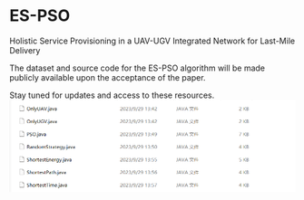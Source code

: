 # ES-PSO
 Holistic Service Provisioning in a UAV-UGV Integrated Network for Last-Mile Delivery


The dataset and source code for the ES-PSO algorithm will be made publicly available upon the acceptance of the paper.   

Stay tuned for updates and access to these resources.
![Image text](Overview.png)